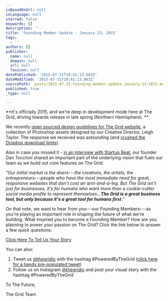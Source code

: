 ```yaml
---
isBasedOnUrl: null
inLanguage: null
starred: false
keywords: []
description: ''
title: 'Founding Member Update - January 23, 2015'
tags:
  - ''
authors: []
publisher:
  name: null
  domain: null
  url: null
  favicon: null
datePublished: '2015-07-31T20:41:13.063Z'
dateModified: '2015-07-31T20:41:13.063Z'
sourcePath: _posts/2015-07-31-founding-member-update-january-23-2015.md
published: true
_type: null

---
```

**It's officially 2015, and we're deep in development mode here at The Grid, driving towards release in late spring (Northern Hemisphere). **

We recently [open sourced design guidelines for The Grid website][0], a collection of Photoshop assets designed by our Creative Director, Leigh Taylor. The response we received was astounding (and [crushed the Dropbox download limits][1]).

Also in case you missed it - [in an interview with Startup Beat][2], our founder Dan Tocchini shared an important part of the underlying vision that fuels our team as we build out core features on The Grid:

_"Our initial market is the doers_---_the creatives, the artists, the entrepreneurs_---_people who have the most immediate need for great, responsive websites that don't cost an arm-and-a-leg. But The Grid isn't just for businesses, it's for humans who want more than a cookie-cutter social media profile to represent themselves..._**_The Grid is a great business tool, but only because it's a great tool for humans first_**_."_

On that note, we want to hear from you---our Founding Members---as you're playing an important role in shaping the future of what we're building. What inspired you to become a Founding Member? How are you planning to power your passion on The Grid? Click the link below to answer a few quick questions: 

[Click Here To Tell Us Your Story][3]

You can also:

1. Tweet us [@thegridio][4] with the hashtag \#PoweredByTheGrid ([click here for a handy pre-populated tweet][5])
2. Follow us on Instagram [@thegridio][6] and post your visual story with the hashtag \#PoweredByTheGrid

To The Future,

The Grid Team

[0]: https://www.behance.net/gallery/21817975/The-Grid-Website-(Free-PSDs)
[1]: https://twitter.com/lat/status/540834756548894720
[2]: http://startupbeat.com/2015/01/07/the-grid-qa-id4948/
[3]: https://thegrid.typeform.com/to/AsCEqD?email=%3C%3CEmail%20Address%3E%3E&refcode=%3C%3CFounder%20#%3E%3E
[4]: https://twitter.com/thegridio
[5]: http://thegr.id/1CUD8Ux
[6]: http://instagram.com/thegridio